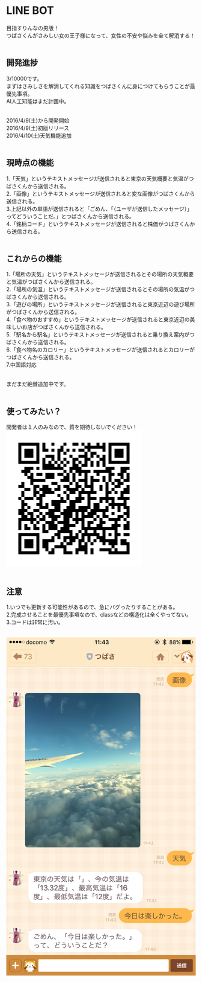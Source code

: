 # LINE BOT
目指すりんなの男版！<br />
つばさくんがさみしい女の王子様になって、女性の不安や悩みを全て解消する！<br /><br />

## 開発進捗
3/10000です。<br />
まずはさみしさを解消してくれる知識をつばさくんに身につけてもらうことが最優先事項。<br />
AI人工知能はまだ計画中。<br /><br />

2016/4/9(土)から開発開始<br />
2016/4/9(土)初版リリース<br />
2016/4/10(土)天気機能追加<br /><br />

## 現時点の機能
1.「天気」というテキストメッセージが送信されると東京の天気概要と気温がつばさくんから送信される。 <br />
2.「画像」というテキストメッセージが送信されると変な画像がつばさくんから送信される。<br />
3.上記以外の単語が送信されると「ごめん、「（ユーザが送信したメッセージ）」ってどういうことだ。」とつばさくんから送信される。 <br />
4.「銘柄コード」というテキストメッセージが送信されると株価がつばさくんから送信される。 <br /><br />

## これからの機能
1.「場所の天気」というテキストメッセージが送信されるとその場所の天気概要と気温がつばさくんから送信される。<br />
2.「場所の気温」というテキストメッセージが送信されるとその場所の気温がつばさくんから送信される。<br />
3.「遊びの場所」というテキストメッセージが送信されると東京近辺の遊び場所がつばさくんから送信される。 <br />
4.「食べ物のおすすめ」というテキストメッセージが送信されると東京近辺の美味しいお店がつばさくんから送信される。 <br />
5.「駅名から駅名」というテキストメッセージが送信されると乗り換え案内がつばさくんから送信される。<br />
6.「食べ物名のカロリー」というテキストメッセージが送信されるとカロリーがつばさくんから送信される。<br />
7.中国語対応 <br /><br />

まだまだ絶賛追加中です。<br /><br />

## 使ってみたい？
開発者は１人のみなので、質を期待しないでください！ <br />
![QR code](https://github.com/seanchen5716/tsubasabot/blob/master/nvg7862p.png "QR code") <br /><br />

## 注意
1.いつでも更新する可能性があるので、急にバグったりすることがある。<br />
2.完成させることを最優先事項なので、classなどの構造化は全くやってない。<br />
3.コードは非常に汚い。 <br /><br />

![image](https://github.com/seanchen5716/tsubasabot/blob/master/IMG_5739.PNG "image") <br />

